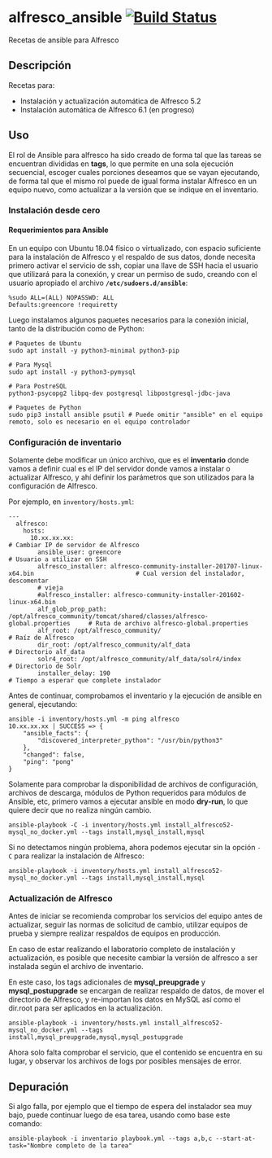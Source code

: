 # alfresco_ansible [![Build Status](https://travis-ci.org/Greencorecr/alfresco_ansible_.svg?branch=master)](https://travis-ci.org/Greencorecr/alfresco_ansible)

Recetas de ansible para Alfresco

## Descripción

Recetas para:

- Instalación y actualización automática de Alfresco 5.2
- Instalación automática de Alfresco 6.1 (en progreso)

## Uso

El rol de Ansible para alfresco ha sido creado de forma tal que las tareas se encuentran divididas en **tags**, lo que permite en una sola ejecución secuencial, escoger cuales porciones deseamos que se vayan ejecutando, de forma tal que el mismo rol puede de igual forma instalar Alfresco en un equipo nuevo, como actualizar a la versión que se indique en el inventario.


### Instalación desde cero

#### Requerimientos para Ansible

En un equipo con Ubuntu 18.04 físico o virtualizado, con espacio suficiente para la instalación de Alfresco y el respaldo de sus datos, donde necesita primero activar el servicio de ssh, copiar una llave de SSH hacia el usuario que utilizará para la conexión, y crear un permiso de sudo, creando con el usuario apropiado el archivo **``/etc/sudoers.d/ansible``**:

```
%sudo ALL=(ALL) NOPASSWD: ALL
Defaults:greencore !requiretty
```

Luego instalamos algunos paquetes necesarios para la conexión inicial, tanto de la distribución como de Python:

```
# Paquetes de Ubuntu
sudo apt install -y python3-minimal python3-pip

# Para Mysql
sudo apt install -y python3-pymysql

# Para PostreSQL
python3-psycopg2 libpq-dev postgresql libpostgresql-jdbc-java

# Paquetes de Python
sudo pip3 install ansible psutil # Puede omitir "ansible" en el equipo remoto, solo es necesario en el equipo controlador
```

### Configuración de inventario

Solamente debe modificar un único archivo, que es el **inventario** donde vamos a definir cual es el IP del servidor donde vamos a instalar o actualizar Alfresco, y ahí definir los parámetros que son utilizados para la configuración de Alfresco.

Por ejemplo, en ``inventory/hosts.yml``:

```
---
  alfresco:
    hosts:
      10.xx.xx.xx:                                                                                       # Cambiar IP de servidor de Alfresco
        ansible_user: greencore                                                                          # Usuario a utilizar en SSH
        alfresco_installer: alfresco-community-installer-201707-linux-x64.bin                            # Cual version del instalador, descomentar
        # vieja
        #alfresco_installer: alfresco-community-installer-201602-linux-x64.bin
        alf_glob_prop_path: /opt/alfresco_community/tomcat/shared/classes/alfresco-global.properties     # Ruta de archivo alfresco-global.properties
        alf_root: /opt/alfresco_community/                                                               # Raíz de Alfresco
        dir_root: /opt/alfresco_community/alf_data                                                       # Directorio alf_data
        solr4_root: /opt/alfresco_community/alf_data/solr4/index                                         # Directorio de Solr
        installer_delay: 190                                                                             # Tiempo a esperar que complete instalador
```

Antes de continuar, comprobamos el inventario y la ejecución de ansible en general, ejecutando:

```
ansible -i inventory/hosts.yml -m ping alfresco
10.xx.xx.xx | SUCCESS => {
    "ansible_facts": {
        "discovered_interpreter_python": "/usr/bin/python3"
    },
    "changed": false,
    "ping": "pong"
}

```

Solamente para comprobar la disponibilidad de archivos de configuración, archivos de descarga, módulos de Python requeridos para módulos de Ansible, etc, primero vamos a ejecutar ansible en modo **dry-run**, lo que quiere decir que no realiza ningún cambio.


```
ansible-playbook -C -i inventory/hosts.yml install_alfresco52-mysql_no_docker.yml --tags install,mysql_install,mysql
```

Si no detectamos ningún problema, ahora podemos ejecutar sin la opción ``-C`` para realizar la instalación de Alfresco:

```
ansible-playbook -i inventory/hosts.yml install_alfresco52-mysql_no_docker.yml --tags install,mysql_install,mysql
```

### Actualización de Alfresco

Antes de iniciar se recomienda comprobar los servicios del equipo antes de actualizar, seguir las normas de solicitud de cambio, utilizar equipos de prueba y siempre realizar respaldos de equipos en producción.

En caso de estar realizando el laboratorio completo de instalación y actualización, es posible que necesite cambiar la versión de alfresco a ser instalada según el archivo de inventario.

En este caso, los tags adicionales de **mysql_preupgrade** y **mysql_postupgrade** se encargan de realizar respaldo de datos, de mover el directorio de Alfresco, y re-importan los datos en MySQL así como el dir.root para ser aplicados en la actualización.

```
ansible-playbook -i inventory/hosts.yml install_alfresco52-mysql_no_docker.yml --tags install,mysql_preupgrade,mysql,mysql_postupgrade
```

Ahora solo falta comprobar el servicio, que el contenido se encuentra en su lugar, y observar los archivos de logs por posibles mensajes de error.


## Depuración

Si algo falla, por ejemplo que el tiempo de espera del instalador sea muy bajo, puede continuar luego de esa tarea, usando como base este comando:

```
ansible-playbook -i inventario playbook.yml --tags a,b,c --start-at-task="Nombre completo de la tarea"
```

